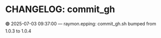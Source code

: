 # CHANGELOG: commit_gh

🟣 2025-07-03 09:37:00 — raymon.epping: commit_gh.sh bumped from 1.0.3 to 1.0.4

